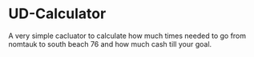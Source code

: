 # UD-Calculator
A very simple cacluator to calculate how much times needed to go from nomtauk to south beach 76 and how much cash till your goal.
